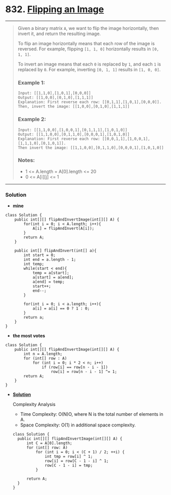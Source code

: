 # 832. [Flipping an Image](https://leetcode.com/problems/flipping-an-image/description/)
---

> Given a binary matrix `A`, we want to flip the image horizontally, then invert it, and return the resulting image.
>
> To flip an image horizontally means that each row of the image is reversed.  For example, flipping `[1, 1, 0]` horizontally results in `[0, 1, 1]`.
>
> To invert an image means that each `0` is replaced by `1`, and each `1` is replaced by `0`. For example, inverting `[0, 1, 1]` results in `[1, 0, 0]`.
>
> ### Example 1:
> ```
> Input: [[1,1,0],[1,0,1],[0,0,0]]
> Output: [[1,0,0],[0,1,0],[1,1,1]]
> Explanation: First reverse each row: [[0,1,1],[1,0,1],[0,0,0]].
> Then, invert the image: [[1,0,0],[0,1,0],[1,1,1]]
> ```
>
> ### Example 2:
> ```
> Input: [[1,1,0,0],[1,0,0,1],[0,1,1,1],[1,0,1,0]]
> Output: [[1,1,0,0],[0,1,1,0],[0,0,0,1],[1,0,1,0]]
> Explanation: First reverse each row: [[0,0,1,1],[1,0,0,1],[1,1,1,0],[0,1,0,1]].
> Then invert the image: [[1,1,0,0],[0,1,1,0],[0,0,0,1],[1,0,1,0]]
> ```
>
> ### Notes:
> * 1 <= A.length = A[0].length <= 20
> * 0 <= A[i][j] <= 1

---

### Solution
* **mine**
```
class Solution {
    public int[][] flipAndInvertImage(int[][] A) {
        for(int i = 0; i < A.length; i++){
            A[i] = flipAndInvert(A[i]);
        }
        return A;
    }
    
    public int[] flipAndInvert(int[] a){
        int start = 0;
        int end = a.length - 1;
        int temp;
        while(start < end){
            temp = a[start];
            a[start] = a[end];
            a[end] = temp;
            start++;
            end--;
        }
    
        for(int i = 0; i < a.length; i++){
            a[i] = a[i] == 0 ? 1 : 0;
        }
        return a;
    }
}
```

* **the most votes**
```
class Solution {
    public int[][] flipAndInvertImage(int[][] A) {
        int n = A.length;
        for (int[] row : A)
            for (int i = 0; i * 2 < n; i++)
                if (row[i] == row[n - i - 1])
                    row[i] = row[n - i - 1] ^= 1;
        return A;
    }
}
```

* **[Solution](https://leetcode.com/problems/flipping-an-image/solution/)**

  Complexity Analysis
  * Time Complexity: O(N)O, where N is the total number of elements in A.
  * Space Complexity: O(1) in additional space complexity.
  ```
  class Solution {
    public int[][] flipAndInvertImage(int[][] A) {
        int C = A[0].length;
        for (int[] row: A)
            for (int i = 0; i < (C + 1) / 2; ++i) {
                int tmp = row[i] ^ 1;
                row[i] = row[C - 1 - i] ^ 1;
                row[C - 1 - i] = tmp;
            }

        return A;
    }
  }
  ```
